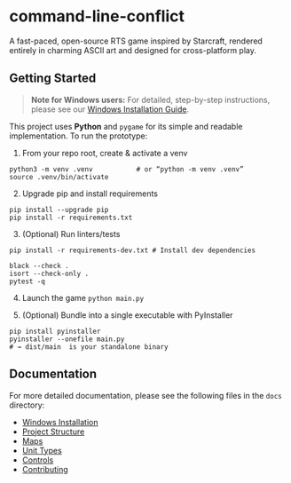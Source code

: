 # command-line-conflict

A fast-paced, open-source RTS game inspired by Starcraft, rendered entirely in charming ASCII art and designed for cross-platform play.

## Getting Started

> **Note for Windows users:** For detailed, step-by-step instructions, please see our [Windows Installation Guide](docs/WindowsInstallation.md).

This project uses **Python** and `pygame` for its simple and readable implementation. To run the prototype:

1) From your repo root, create & activate a venv
```
python3 -m venv .venv           # or “python -m venv .venv”
source .venv/bin/activate
```

2) Upgrade pip and install requirements
```
pip install --upgrade pip
pip install -r requirements.txt
```

3) (Optional) Run linters/tests
```
pip install -r requirements-dev.txt # Install dev dependencies

black --check .
isort --check-only .
pytest -q
```

4) Launch the game
`python main.py`

5) (Optional) Bundle into a single executable with PyInstaller
```
pip install pyinstaller
pyinstaller --onefile main.py
# → dist/main  is your standalone binary
```

## Documentation

For more detailed documentation, please see the following files in the `docs` directory:

*   [Windows Installation](docs/WindowsInstallation.md)
*   [Project Structure](docs/ProjectStructure.md)
*   [Maps](docs/Maps.md)
*   [Unit Types](docs/UnitTypes.md)
*   [Controls](docs/Controls.md)
*   [Contributing](docs/Contributing.md)

